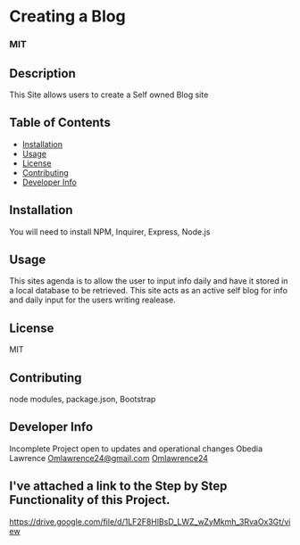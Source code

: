 


  # Creating a Blog 
  ### MIT
  
  ## Description
  This Site allows users to create a Self owned Blog site
  
  ## Table of Contents
 * [Installation](#installation)
 * [Usage](#usage)
 * [License](#license)
 * [Contributing](#contributing)
 * [Developer Info](#DeveloperInfo)

  ## Installation 
  You will need to install NPM, Inquirer, Express, Node.js
  
  ## Usage
 This sites agenda is to allow the user to input info daily and have it stored in a local database to be 
 retrieved. This site acts as an active self blog for info and daily input for the users writing realease.
 
  ## License
  MIT

  ## Contributing
  node modules, package.json, Bootstrap

  ## Developer Info
  Incomplete Project open to updates and operational changes
  Obedia Lawrence 
  Omlawrence24@gmail.com 
  [Omlawrence24](https://github.com/Omlawrence24)  


  ## I've attached a link to the Step by Step Functionality of this Project.
  https://drive.google.com/file/d/1LF2F8HlBsD_LWZ_wZyMkmh_3RvaOx3Gt/view

